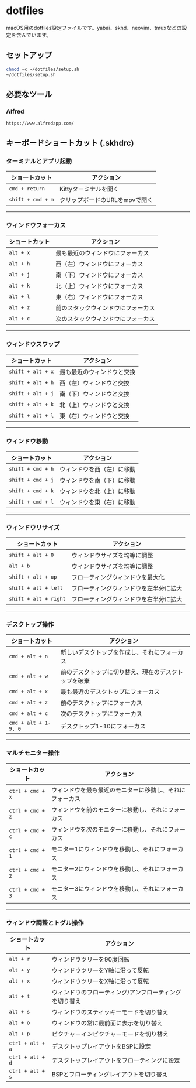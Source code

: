 # dotfiles

macOS用のdotfiles設定ファイルです。yabai、skhd、neovim、tmuxなどの設定を含んでいます。

## セットアップ

```bash
chmod +x ~/dotfiles/setup.sh
~/dotfiles/setup.sh
```

## 必要なツール

### Alfred

```
https://www.alfredapp.com/
```

## キーボードショートカット (.skhdrc)

### ターミナルとアプリ起動

| **ショートカット** | **アクション**                     |
| ------------------ | ---------------------------------- |
| `cmd + return`     | Kittyターミナルを開く              |
| `shift + cmd + m`  | クリップボードのURLをmpvで開く     |

---

### ウィンドウフォーカス

| **ショートカット** | **アクション**                           |
| ------------------ | ------------------------------------ |
| `alt + x`          | 最も最近のウィンドウにフォーカス          |
| `alt + h`          | 西（左）ウィンドウにフォーカス            |
| `alt + j`          | 南（下）ウィンドウにフォーカス             |
| `alt + k`          | 北（上）ウィンドウにフォーカス             |
| `alt + l`          | 東（右）ウィンドウにフォーカス             |
| `alt + z`          | 前のスタックウィンドウにフォーカス         |
| `alt + c`          | 次のスタックウィンドウにフォーカス         |

---

### ウィンドウスワップ

| **ショートカット**      | **アクション**                        |
| ----------------- | --------------------------------- |
| `shift + alt + x` | 最も最近のウィンドウと交換              |
| `shift + alt + h` | 西（左）ウィンドウと交換              |
| `shift + alt + j` | 南（下）ウィンドウと交換              |
| `shift + alt + k` | 北（上）ウィンドウと交換              |
| `shift + alt + l` | 東（右）ウィンドウと交換              |

---

### ウィンドウ移動

| **ショートカット**      | **アクション**                      |
| ----------------- | ------------------------------- |
| `shift + cmd + h` | ウィンドウを西（左）に移動          |
| `shift + cmd + j` | ウィンドウを南（下）に移動          |
| `shift + cmd + k` | ウィンドウを北（上）に移動          |
| `shift + cmd + l` | ウィンドウを東（右）に移動          |

---

### ウィンドウリサイズ

| **ショートカット**          | **アクション**                           |
| --------------------- | ------------------------------------ |
| `shift + alt + 0`     | ウィンドウサイズを均等に調整            |
| `alt + b`             | ウィンドウサイズを均等に調整            |
| `shift + alt + up`    | フローティングウィンドウを最大化         |
| `shift + alt + left`  | フローティングウィンドウを左半分に拡大  |
| `shift + alt + right` | フローティングウィンドウを右半分に拡大  |

---

### デスクトップ操作

| **ショートカット**         | **アクション**                                                 |
| -------------------- | ---------------------------------------------------------- |
| `cmd + alt + n`      | 新しいデスクトップを作成し、それにフォーカス            |
| `cmd + alt + w`      | 前のデスクトップに切り替え、現在のデスクトップを破棄    |
| `cmd + alt + x`      | 最も最近のデスクトップにフォーカス                           |
| `cmd + alt + z`      | 前のデスクトップにフォーカス                              |
| `cmd + alt + c`      | 次のデスクトップにフォーカス                                  |
| `cmd + alt + 1-9, 0` | デスクトップ1-10にフォーカス                                      |

---

### マルチモニター操作

| **ショートカット**     | **アクション**                                          |
| ---------------- | --------------------------------------------------- |
| `ctrl + cmd + x` | ウィンドウを最も最近のモニターに移動し、それにフォーカス |
| `ctrl + cmd + z` | ウィンドウを前のモニターに移動し、それにフォーカス    |
| `ctrl + cmd + c` | ウィンドウを次のモニターに移動し、それにフォーカス        |
| `ctrl + cmd + 1` | モニター1にウィンドウを移動し、それにフォーカス               |
| `ctrl + cmd + 2` | モニター2にウィンドウを移動し、それにフォーカス               |
| `ctrl + cmd + 3` | モニター3にウィンドウを移動し、それにフォーカス               |

---

### ウィンドウ調整とトグル操作

| **ショートカット**     | **アクション**                              |
| ---------------- | --------------------------------------- |
| `alt + r`        | ウィンドウツリーを90度回転                |
| `alt + y`        | ウィンドウツリーをY軸に沿って反転            |
| `alt + x`        | ウィンドウツリーをX軸に沿って反転            |
| `alt + t`        | ウィンドウのフローティング/アンフローティングを切り替え       |
| `alt + s`        | ウィンドウのスティッキーモードを切り替え         |
| `alt + o`        | ウィンドウの常に最前面に表示を切り替え         |
| `alt + p`        | ピクチャーインピクチャーモードを切り替え          |
| `ctrl + alt + a` | デスクトップレイアウトをBSPに設定            |
| `ctrl + alt + d` | デスクトップレイアウトをフローティングに設定        |
| `ctrl + alt + s` | BSPとフローティングレイアウトを切り替え        |

```

```
